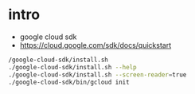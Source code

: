 # intro
- google cloud sdk 
- https://cloud.google.com/sdk/docs/quickstart
```bash
/google-cloud-sdk/install.sh
./google-cloud-sdk/install.sh --help
./google-cloud-sdk/install.sh --screen-reader=true
./google-cloud-sdk/bin/gcloud init
```